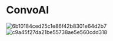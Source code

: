 # ConvoAI
![6b10184ced25c1e86f42b8301e64d2b7](https://github.com/colemaring/ConvoAI/assets/65455664/4212cee1-c0a1-4213-81ad-9e8c02ac1834)
![c9a45f27da21be55738ae5e560cdd318](https://github.com/colemaring/ConvoAI/assets/65455664/ebc0d61a-b10c-4254-8cec-b4cea0b898bf)
